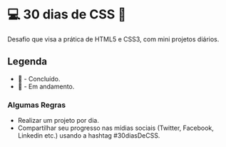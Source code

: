 # :computer: 30 dias de CSS :satellite:
Desafio que visa a prática de HTML5 e CSS3, com mini projetos diários.


## Legenda

* :tada: - Concluído.
* :snail: - Em andamento.


### Algumas Regras

* Realizar um projeto por dia.
* Compartilhar seu progresso nas mídias sociais (Twitter, Facebook, Linkedin etc.) usando a hashtag #30diasDeCSS.
